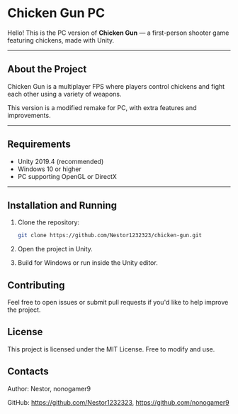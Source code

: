 # Chicken Gun PC

Hello! This is the PC version of **Chicken Gun** — a first-person shooter game featuring chickens, made with Unity.

---

## About the Project

Chicken Gun is a multiplayer FPS where players control chickens and fight each other using a variety of weapons.

This version is a modified remake for PC, with extra features and improvements.

---

## Requirements

- Unity 2019.4 (recommended)
- Windows 10 or higher
- PC supporting OpenGL or DirectX

---

## Installation and Running

1. Clone the repository:
   ```bash
   git clone https://github.com/Nestor1232323/chicken-gun.git
2. Open the project in Unity.

3. Build for Windows or run inside the Unity editor.

## Contributing
Feel free to open issues or submit pull requests if you'd like to help improve the project.

## License
This project is licensed under the MIT License. Free to modify and use.

## Contacts
Author: Nestor, nonogamer9

GitHub: https://github.com/Nestor1232323, https://github.com/nonogamer9
